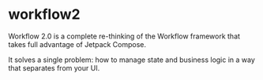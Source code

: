 # workflow2

Workflow 2.0 is a complete re-thinking of the Workflow framework that
takes full advantage of Jetpack Compose.

It solves a single problem: how to manage state and business logic in a
way that separates from your UI.
